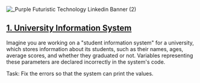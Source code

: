 ![_Purple Futuristic Technology Linkedin Banner (2)](https://github.com/BiaAkemi/Java-Sololearn-projects/assets/145511213/4e46453b-42ab-4b18-8e05-b57dad4e5dd3)

## [1. University Information System](1.Univesity_Information_System.java)
Imagine you are working on a "student information system" for a university, which stores information about its students, such as their names, ages, average scores, and whether they graduated or not. 
Variables representing these parameters are declared incorrectly in the system's code.
 
Task:
Fix the errors so that the system can print the values.

